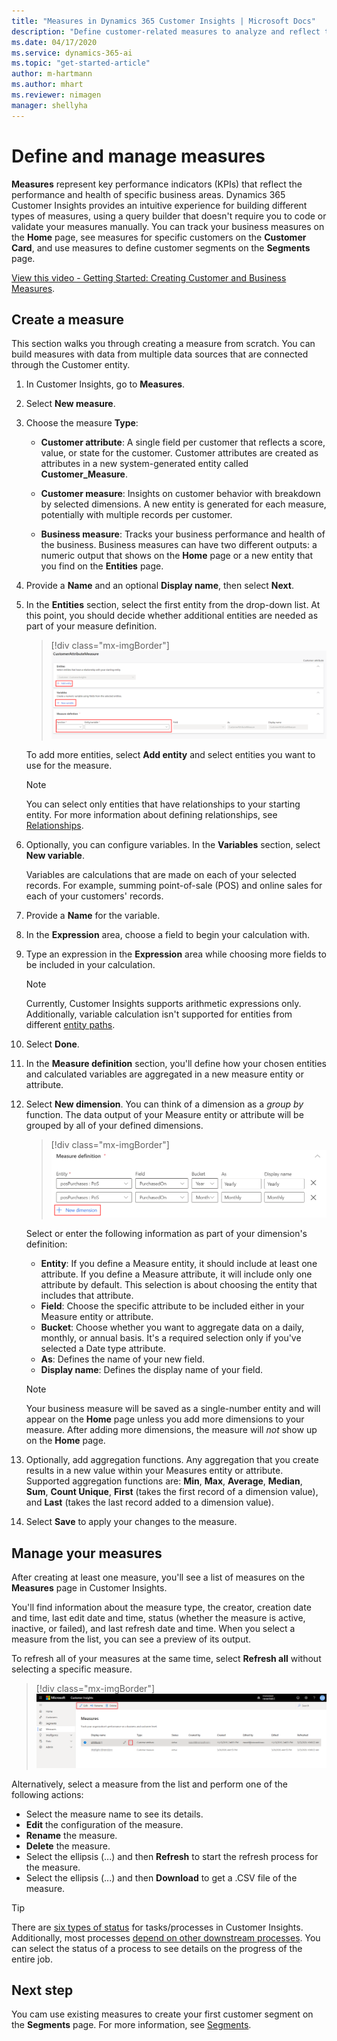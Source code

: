 ```yaml
---
title: "Measures in Dynamics 365 Customer Insights | Microsoft Docs"
description: "Define customer-related measures to analyze and reflect the performance of certain business areas."
ms.date: 04/17/2020
ms.service: dynamics-365-ai
ms.topic: "get-started-article"
author: m-hartmann
ms.author: mhart
ms.reviewer: nimagen
manager: shellyha
---
```


# Define and manage measures

**Measures** represent key performance indicators (KPIs) that reflect the performance and health of specific business areas. Dynamics 365 Customer Insights provides an intuitive experience for building different types of measures, using a query builder that doesn't require you to code or validate your measures manually. You can track your business measures on the **Home** page, see measures for specific customers on the **Customer Card**, and use measures to define customer segments on the **Segments** page.

[View this video - Getting Started: Creating Customer and Business Measures](https://youtu.be/aSM1YV84KUc).

## Create a measure

This section walks you through creating a measure from scratch. You can build measures with data from multiple data sources that are connected through the Customer entity.

1. In Customer Insights, go to **Measures**.

2. Select **New measure**.

3. Choose the measure **Type**:

   - **Customer attribute**: A single field per customer that reflects a score, value, or state for the customer. Customer attributes are created as attributes in a new system-generated entity called **Customer_Measure**.

   - **Customer measure**: Insights on customer behavior with breakdown by selected dimensions. A new entity is generated for each measure, potentially with multiple records per customer.

   - **Business measure**: Tracks your business performance and health of the business. Business measures can have two different outputs: a numeric output that shows on the **Home** page or a new entity that you find on the **Entities** page.

4. Provide a **Name** and an optional **Display name**, then select **Next**.

5. In the **Entities** section, select the first entity from the drop-down list. At this point, you should decide whether additional entities are needed as part of your measure definition.

   > [!div class="mx-imgBorder"]
   > ![Measure definition](media/measure-definition.png "Measure definition")

   To add more entities, select **Add entity** and select entities you want to use for the measure.

   > [!NOTE]
   > You can select only entities that have relationships to your starting entity. For more information about defining relationships, see [Relationships](relationships.md).

6. Optionally, you can configure variables. In the **Variables** section, select **New variable**.

   Variables are calculations that are made on each of your selected records. For example, summing point-of-sale (POS) and online sales for each of your customers' records.

7. Provide a **Name** for the variable.

8. In the **Expression** area, choose a field to begin your calculation with.

9. Type an expression in the **Expression** area while choosing more fields to be included in your calculation.

   > [!NOTE]
   > Currently, Customer Insights supports arithmetic expressions only. Additionally, variable calculation isn't supported for entities from different [entity paths](relationships.md).

10. Select **Done**.

11. In the **Measure definition** section, you'll define how your chosen entities and calculated variables are aggregated in a new measure entity or attribute.

12. Select **New dimension**. You can think of a dimension as a *group by* function. The data output of your Measure entity or attribute will be grouped by all of your defined dimensions.

    > [!div class="mx-imgBorder"]
    > ![Choose aggregate cycle](media/measures-businessreport-measure-definition2.png "Choose aggregate cycle")

    Select or enter the following information as part of your dimension's definition:

    - **Entity**: If you define a Measure entity, it should include at least one attribute. If you define a Measure attribute, it will include only one attribute by default. This selection is about choosing the entity that includes that attribute.
    - **Field**: Choose the specific attribute to be included either in your Measure entity or attribute.
    - **Bucket**: Choose whether you want to aggregate data on a daily, monthly, or annual basis. It's a required selection only if you've selected a Date type attribute.
    - **As**: Defines the name of your new field.
    - **Display name**: Defines the display name of your field.

    > [!NOTE]
    > Your business measure will be saved as a single-number entity and will appear on the **Home** page unless you add more dimensions to your measure. After adding more dimensions, the measure will *not* show up on the **Home** page.

13. Optionally, add aggregation functions. Any aggregation that you create results in a new value within your Measures entity or attribute. Supported aggregation functions are: **Min**, **Max**, **Average**, **Median**, **Sum**, **Count Unique**, **First** (takes the first record of a dimension value), and **Last** (takes the last record added to a dimension value).

14. Select **Save** to apply your changes to the measure.

## Manage your measures

After creating at least one measure, you'll see a list of measures on the **Measures** page in Customer Insights.

You'll find information about the measure type, the creator, creation date and time, last edit date and time, status (whether the measure is active, inactive, or failed), and last refresh date and time. When you select a measure from the list, you can see a preview of its output.

To refresh all of your measures at the same time, select **Refresh all** without selecting a specific measure.

> [!div class="mx-imgBorder"]
> ![Actions to manage single measures](media/measure-actions.png "Actions to manage single measures")

Alternatively, select a measure from the list and perform one of the following actions:

- Select the measure name to see its details.
- **Edit** the configuration of the measure.
- **Rename** the measure.
- **Delete** the measure.
- Select the ellipsis (...) and then **Refresh** to start the refresh process for the measure.
- Select the ellipsis (...) and then **Download** to get a .CSV file of the measure.

> [!TIP]
> There are [six types of status](system.md#status-types) for tasks/processes in Customer Insights. Additionally, most processes [depend on other downstream processes](system.md#refresh-policies). You can select the status of a process to see details on the progress of the entire job.

## Next step

You cam use existing measures to create your first customer segment on the **Segments** page. For more information, see [Segments](segments.md).
